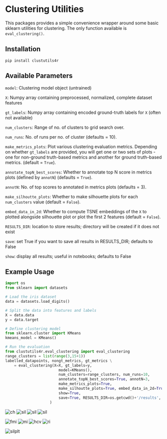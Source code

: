 # Clustering Utilities

This packages provides a simple convenience wrapper around some basic sklearn utilities for clustering. The only function available is `eval_clustering()`.

## Installation
`pip install clustutils4r`

## Available Parameters

`model`: Clustering model object (untrained)

`X`: Numpy array containing preprocessed, normalized, complete dataset features

`gt_labels`: Numpy array containing encoded ground-truth labels for `X` (often not available)

`num_clusters`: Range of no. of clusters to grid search over.

`num_runs`: No. of runs per no. of cluster (defaults = 10).

`make_metrics_plots`: Plot various clustering evaluation metrics. Depending on whether `gt_labels` are provided, you will get one or two sets of plots - one for non-ground truth-based metrics and another for ground truth-based metrics. (default = `True`).

`annotate_topN_best_scores`: Whether to annotate top N score in metrics plots (defined by `annotN`) (defaults = `True`).

`annotN`: No. of top scores to annotated in metrics plots (defaults = 3).

`make_silhoutte_plots`: Whether to make silhouette plots for each `num_clusters` value (default = `False`).

`embed_data_in_2d`: Whether to compute TSNE embeddings of the `X` to plotted alongside silhouette plot or plot the first 2 features (default = `False`).

`RESULTS_DIR`: location to store results; directory will be created if it does not exist

`save`: set True if you want to save all results in RESULTS_DIR; defaults to False

`show`: display all results; useful in notebooks; defaults to False

## Example Usage
```python
import os
from sklearn import datasets

# Load the iris dataset
data = datasets.load_digits()

# Split the data into features and labels
X = data.data
y = data.target

# Define clustering model
from sklearn.cluster import KMeans
kmeans_model = KMeans()

# Run the evaluation
from clustutils4r.eval_clustering import eval_clustering
range_clusters = list(range(3,15+1))
labelled_datapoints, nongt_metrics, gt_metrics \
    = eval_clustering(X=X, gt_labels=y,
                        model=KMeans(),
                        num_clusters=range_clusters, num_runs=10,
                        annotate_topN_best_scores=True, annotN=3,
                        make_metrics_plots=True,
                        make_silhoutte_plots=True, embed_data_in_2d=True,
                        show=True, 
                        save=True, RESULTS_DIR=os.getcwd()+'/results',
                    )

```

![ch](tests/example_clustering/results/nongt_metrics_plots/cal_har.png)
![sil](tests/example_clustering/results/nongt_metrics_plots/dav_bou.png)
![sil](tests/example_clustering/results/nongt_metrics_plots/hopkn.png)
![sil](tests/example_clustering/results/nongt_metrics_plots/sil.png)

<!-- ![ch](https://github.com/rutujagurav/clustutils4r/blob/main/tests/example_clustering/results/nongt_metrics_plots/cal_har.png)
![sil](https://github.com/rutujagurav/clustutils4r/blob/main/tests/example_clustering/results/nongt_metrics_plots/dav_bou.png)
![sil](https://github.com/rutujagurav/clustutils4r/blob/main/tests/example_clustering/results/nongt_metrics_plots/hopkn.png)
![sil](https://github.com/rutujagurav/clustutils4r/blob/main/tests/example_clustering/results/nongt_metrics_plots/sil.png) -->

![fmi](tests/example_clustering/results/gt_metrics_plots/fmi.png)
![mi](tests/example_clustering/results/gt_metrics_plots/mutual_info.png)
![hcv](tests/example_clustering/results/gt_metrics_plots/hcv.png)
![ri](tests/example_clustering/results/gt_metrics_plots/rand_index.png)

<!-- ![fmi](https://github.com/rutujagurav/clustutils4r/blob/main/tests/example_clustering/results/gt_metrics_plots/fmi.png)
![mi](https://github.com/rutujagurav/clustutils4r/blob/main/tests/example_clustering/results/gt_metrics_plots/mutual_info.png)
![hcv](https://github.com/rutujagurav/clustutils4r/blob/main/tests/example_clustering/results/gt_metrics_plots/hcv.png)
![ri](https://github.com/rutujagurav/clustutils4r/blob/main/tests/example_clustering/results/gt_metrics_plots/rand_index.png) -->

![silplt](tests/example_clustering/results/silhouette_plots/10_silhouette_plot.png)

<!-- ![silplt](https://github.com/rutujagurav/clustutils4r/blob/main/tests/example_clustering/results/silhouette_plots/10_silhouette_plot.png) -->
